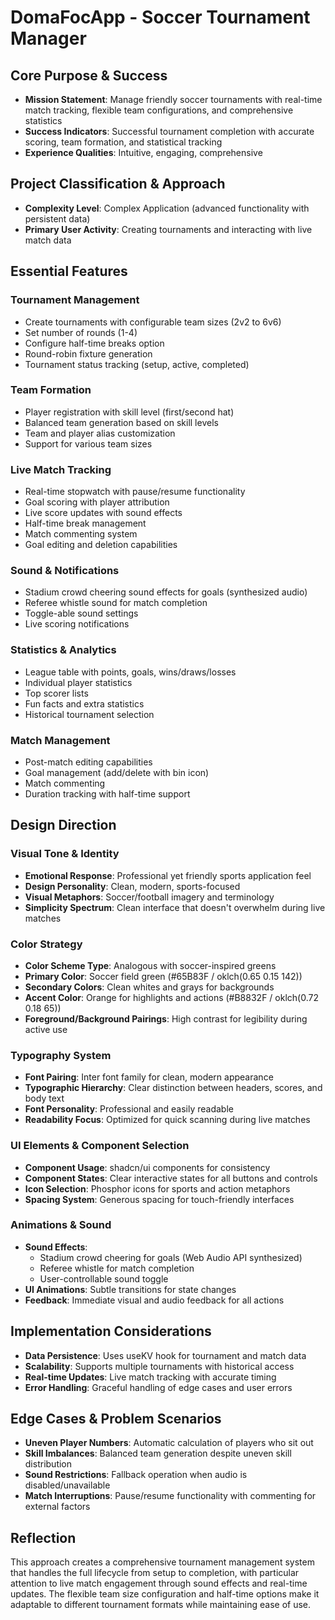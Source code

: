 # DomaFocApp - Soccer Tournament Manager

## Core Purpose & Success
- **Mission Statement**: Manage friendly soccer tournaments with real-time match tracking, flexible team configurations, and comprehensive statistics
- **Success Indicators**: Successful tournament completion with accurate scoring, team formation, and statistical tracking
- **Experience Qualities**: Intuitive, engaging, comprehensive

## Project Classification & Approach
- **Complexity Level**: Complex Application (advanced functionality with persistent data)
- **Primary User Activity**: Creating tournaments and interacting with live match data

## Essential Features

### Tournament Management
- Create tournaments with configurable team sizes (2v2 to 6v6)
- Set number of rounds (1-4)
- Configure half-time breaks option
- Round-robin fixture generation
- Tournament status tracking (setup, active, completed)

### Team Formation
- Player registration with skill level (first/second hat)
- Balanced team generation based on skill levels
- Team and player alias customization
- Support for various team sizes

### Live Match Tracking
- Real-time stopwatch with pause/resume functionality
- Goal scoring with player attribution
- Live score updates with sound effects
- Half-time break management
- Match commenting system
- Goal editing and deletion capabilities

### Sound & Notifications
- Stadium crowd cheering sound effects for goals (synthesized audio)
- Referee whistle sound for match completion
- Toggle-able sound settings
- Live scoring notifications

### Statistics & Analytics
- League table with points, goals, wins/draws/losses
- Individual player statistics
- Top scorer lists
- Fun facts and extra statistics
- Historical tournament selection

### Match Management
- Post-match editing capabilities
- Goal management (add/delete with bin icon)
- Match commenting
- Duration tracking with half-time support

## Design Direction

### Visual Tone & Identity
- **Emotional Response**: Professional yet friendly sports application feel
- **Design Personality**: Clean, modern, sports-focused
- **Visual Metaphors**: Soccer/football imagery and terminology
- **Simplicity Spectrum**: Clean interface that doesn't overwhelm during live matches

### Color Strategy
- **Color Scheme Type**: Analogous with soccer-inspired greens
- **Primary Color**: Soccer field green (#65B83F / oklch(0.65 0.15 142))
- **Secondary Colors**: Clean whites and grays for backgrounds
- **Accent Color**: Orange for highlights and actions (#B8832F / oklch(0.72 0.18 65))
- **Foreground/Background Pairings**: High contrast for legibility during active use

### Typography System
- **Font Pairing**: Inter font family for clean, modern appearance
- **Typographic Hierarchy**: Clear distinction between headers, scores, and body text
- **Font Personality**: Professional and easily readable
- **Readability Focus**: Optimized for quick scanning during live matches

### UI Elements & Component Selection
- **Component Usage**: shadcn/ui components for consistency
- **Component States**: Clear interactive states for all buttons and controls
- **Icon Selection**: Phosphor icons for sports and action metaphors
- **Spacing System**: Generous spacing for touch-friendly interfaces

### Animations & Sound
- **Sound Effects**: 
  - Stadium crowd cheering for goals (Web Audio API synthesized)
  - Referee whistle for match completion
  - User-controllable sound toggle
- **UI Animations**: Subtle transitions for state changes
- **Feedback**: Immediate visual and audio feedback for all actions

## Implementation Considerations
- **Data Persistence**: Uses useKV hook for tournament and match data
- **Scalability**: Supports multiple tournaments with historical access
- **Real-time Updates**: Live match tracking with accurate timing
- **Error Handling**: Graceful handling of edge cases and user errors

## Edge Cases & Problem Scenarios
- **Uneven Player Numbers**: Automatic calculation of players who sit out
- **Skill Imbalances**: Balanced team generation despite uneven skill distribution
- **Sound Restrictions**: Fallback operation when audio is disabled/unavailable
- **Match Interruptions**: Pause/resume functionality with commenting for external factors

## Reflection
This approach creates a comprehensive tournament management system that handles the full lifecycle from setup to completion, with particular attention to live match engagement through sound effects and real-time updates. The flexible team size configuration and half-time options make it adaptable to different tournament formats while maintaining ease of use.